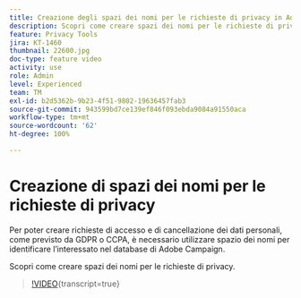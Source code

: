 ```yaml
---
title: Creazione degli spazi dei nomi per le richieste di privacy in Adobe Campaign Standard (ACS)
description: Scopri come creare spazi dei nomi per le richieste di privacy.
feature: Privacy Tools
jira: KT-1460
thumbnail: 22600.jpg
doc-type: feature video
activity: use
role: Admin
level: Experienced
team: TM
exl-id: b2d5362b-9b23-4f51-9802-19636457fab3
source-git-commit: 943599bd7ce139ef846f093ebda9084a91550aca
workflow-type: tm+mt
source-wordcount: '62'
ht-degree: 100%

---
```


# Creazione di spazi dei nomi per le richieste di privacy

Per poter creare richieste di accesso e di cancellazione dei dati personali, come previsto da GDPR o CCPA, è necessario utilizzare spazio dei nomi per identificare l’interessato nel database di Adobe Campaign.

Scopri come creare spazi dei nomi per le richieste di privacy.

>[!VIDEO](https://video.tv.adobe.com/v/22600?learn=on){transcript=true}
